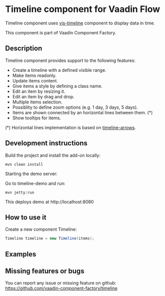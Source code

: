 # Timeline component for Vaadin Flow

Timeline component uses [vis-timeline](https://visjs.github.io/vis-timeline/docs/timeline/) component to display data in time.

This component is part of Vaadin Component Factory.

## Description 

Timeline component provides support to the following features:

- Create a timeline with a defined visible range.
- Make items readonly.
- Update items content.
- Give items a style by defining a class name.
- Edit an item by resizing it.
- Edit an item by drag and drop.
- Multiple items selection.
- Possiblity to define zoom options (e.g. 1 day, 3 days, 5 days).
- Items are shown connected by an horizontal lines between them. (*)
- Show tooltips for items.

(*) Horizontal lines implementation is based on [timeline-arrows](https://github.com/javdome/timeline-arrows).

## Development instructions

Build the project and install the add-on locally:
```
mvn clean install
```
Starting the demo server:

Go to timeline-demo and run:
```
mvn jetty:run
```

This deploys demo at http://localhost:8080

## How to use it

Create a new component Timeline:

```java
Timeline timeline = new Timeline(items);
```

## Examples

## Missing features or bugs

You can report any issue or missing feature on github: https://github.com/vaadin-component-factory/timeline
